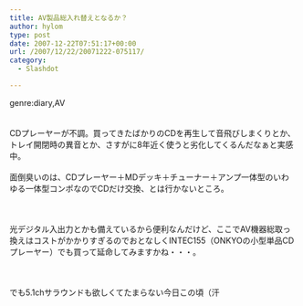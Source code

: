 ```yaml
---
title: AV製品総入れ替えとなるか？
author: hylom
type: post
date: 2007-12-22T07:51:17+00:00
url: /2007/12/22/20071222-075117/
category:
  - Slashdot

---
```

genre:diary&#44;AV  
</br>   
CDプレーヤーが不調。買ってきたばかりのCDを再生して音飛びしまくりとか、トレイ開閉時の異音とか、さすがに8年近く使うと劣化してくるんだなぁと実感中。</br>   
面倒臭いのは、CDプレーヤー＋MDデッキ＋チューナー＋アンプ一体型のいわゆる一体型コンポなのでCDだけ交換、とは行かないところ。</br>  
</br>   
光デジタル入出力とかも備えているから便利なんだけど、ここでAV機器総取っ換えはコストがかかりすぎるのでおとなしくINTEC155（ONKYOの小型単品CDプレーヤー）でも買って延命してみますかね・・・。</br>  
</br>   
でも5.1chサラウンドも欲しくてたまらない今日この頃（汗</br>  
</br>  
</br>
